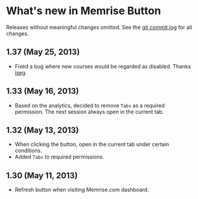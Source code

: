 # What's new in Memrise Button

Releases without meaningful changes omitted. See the [git commit
log](https://github.com/raneksi/memrise-chrome-ext/commits/master) for all
changes.

## 1.37 (May 25, 2013)

* Fixed a bug where new courses would be regarded as disabled. Thanks
  [iseg](http://www.memrise.com/user/iseg/).

## 1.33 (May 16, 2013)

* Based on the analytics, decided to remove `Tabs` as a required permission.
  The next session always open in the current tab.

## 1.32 (May 13, 2013)

* When clicking the button, open in the current tab under certain conditions.
* Added `Tabs` to required permissions.

## 1.30 (May 11, 2013)

* Refresh button when visiting Memrise.com dashboard.
